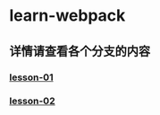 # learn-webpack
## 详情请查看各个分支的内容
### [lesson-01](https://github.com/hixiaoguan/learn-webpack/tree/lesson-01)
### [lesson-02](https://github.com/hixiaoguan/learn-webpack/tree/lesson-02)
